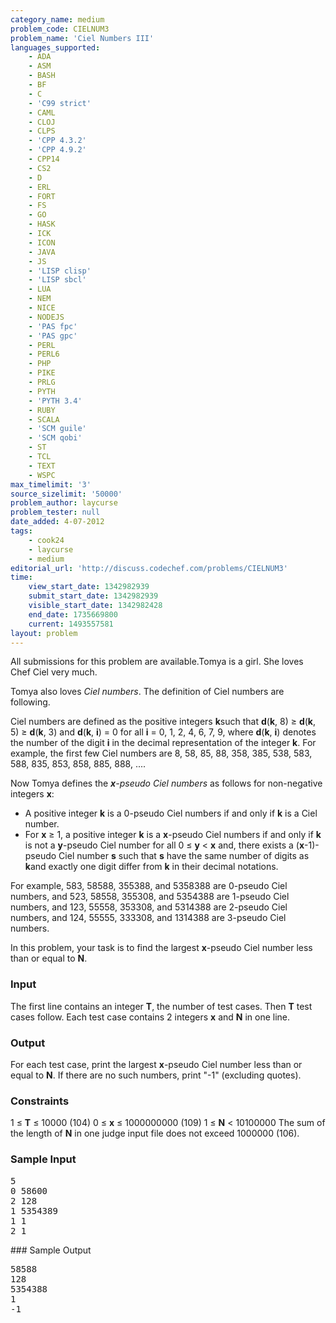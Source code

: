 ```yaml
---
category_name: medium
problem_code: CIELNUM3
problem_name: 'Ciel Numbers III'
languages_supported:
    - ADA
    - ASM
    - BASH
    - BF
    - C
    - 'C99 strict'
    - CAML
    - CLOJ
    - CLPS
    - 'CPP 4.3.2'
    - 'CPP 4.9.2'
    - CPP14
    - CS2
    - D
    - ERL
    - FORT
    - FS
    - GO
    - HASK
    - ICK
    - ICON
    - JAVA
    - JS
    - 'LISP clisp'
    - 'LISP sbcl'
    - LUA
    - NEM
    - NICE
    - NODEJS
    - 'PAS fpc'
    - 'PAS gpc'
    - PERL
    - PERL6
    - PHP
    - PIKE
    - PRLG
    - PYTH
    - 'PYTH 3.4'
    - RUBY
    - SCALA
    - 'SCM guile'
    - 'SCM qobi'
    - ST
    - TCL
    - TEXT
    - WSPC
max_timelimit: '3'
source_sizelimit: '50000'
problem_author: laycurse
problem_tester: null
date_added: 4-07-2012
tags:
    - cook24
    - laycurse
    - medium
editorial_url: 'http://discuss.codechef.com/problems/CIELNUM3'
time:
    view_start_date: 1342982939
    submit_start_date: 1342982939
    visible_start_date: 1342982428
    end_date: 1735669800
    current: 1493557581
layout: problem
---
```

All submissions for this problem are available.Tomya is a girl. She loves Chef Ciel very much.

Tomya also loves _Ciel numbers_. The definition of Ciel numbers are following.

Ciel numbers are defined as the positive integers **k**such that **d**(**k**, 8) ≥ **d**(**k**, 5) ≥ **d**(**k**, 3) and **d**(**k**, **i**) = 0 for all **i** = 0, 1, 2, 4, 6, 7, 9, where **d**(**k**, **i**) denotes the number of the digit **i** in the decimal representation of the integer **k**. For example, the first few Ciel numbers are 8, 58, 85, 88, 358, 385, 538, 583, 588, 835, 853, 858, 885, 888, ....

Now Tomya defines the _**x**-pseudo Ciel numbers_ as follows for non-negative integers **x**:

- A positive integer **k** is a 0-pseudo Ciel numbers if and only if **k** is a Ciel number.
- For **x** ≥ 1, a positive integer **k** is a **x**-pseudo Ciel numbers if and only if
  **k** is not a **y**-pseudo Ciel number for all 0 ≤ **y** < **x**
  and, there exists a (**x**-1)-pseudo Ciel number **s** such that **s** have the same number of digits as **k**and exactly one digit differ from **k** in their decimal notations.

For example,
583, 58588, 355388, and 5358388 are 0-pseudo Ciel numbers, and
523, 58558, 355308, and 5354388 are 1-pseudo Ciel numbers, and
123, 55558, 353308, and 5314388 are 2-pseudo Ciel numbers, and
124, 55555, 333308, and 1314388 are 3-pseudo Ciel numbers.

In this problem, your task is to find the largest **x**-pseudo Ciel number less than or equal to **N**.

### Input

The first line contains an integer **T**, the number of test cases. Then **T** test cases follow. Each test case contains 2 integers **x** and **N** in one line.

### Output

For each test case, print the largest **x**-pseudo Ciel number less than or equal to **N**. If there are no such numbers, print "-1" (excluding quotes).

### Constraints

1 ≤ **T** ≤ 10000 (104)
0 ≤ **x** ≤ 1000000000 (109)
1 ≤ **N** < 10100000
The sum of the length of **N** in one judge input file does not exceed 1000000 (106).

### Sample Input

<pre>5
0 58600
2 128
1 5354389
1 1
2 1
</pre>### Sample Output
<pre>58588
128
5354388
1
-1
</pre>